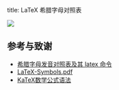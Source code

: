 title: LaTeX 希腊字母对照表

![](https://wiki-media-1253965369.cos.ap-guangzhou.myqcloud.com/img/20201220230543.png)


## 参考与致谢

- [希腊字母发音对照表及其 latex 命令](https://blog.csdn.net/lanchunhui/article/details/49819445)
- [LaTeX-Symbols.pdf](https://def.fe.up.pt/latex/Symbols.pdf)
- [KaTeX数学公式语法](https://blog.csdn.net/Leytton/article/details/103745169)
